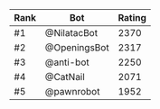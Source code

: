 Rank|Bot|Rating
---|---|---
#1|@NilatacBot|2370
#2|@OpeningsBot|2317
#3|@anti-bot|2250
#4|@CatNail|2071
#5|@pawnrobot|1952
